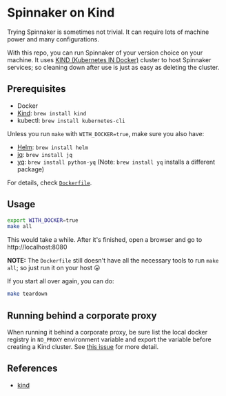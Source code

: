 
# Spinnaker on Kind

Trying Spinnaker is sometimes not trivial. It can require lots of machine power
and many configurations.

With this repo, you can run Spinnaker of your version choice on your machine.
It uses [KIND (Kubernetes IN Docker)][1] cluster to host Spinnaker services;
so cleaning down after use is just as easy as deleting the cluster.

## Prerequisites

* Docker
* [Kind][1]: `brew install kind`
* kubectl: `brew install kubernetes-cli`

Unless you run `make` with `WITH_DOCKER=true`, make sure you also have:

* [Helm][2]: `brew install helm`
* [jq][3]: `brew install jq`
* [yq][4]: `brew install python-yq` (Note: `brew install yq` installs a different package)

For details, check [`Dockerfile`](./Dockerfile).

## Usage

```sh
export WITH_DOCKER=true
make all
```

This would take a while. After it's finished, open a browser and go to http://localhost:8080

**NOTE:** The `Dockerfile` still doesn't have all the necessary tools to run `make all`; so just run it on your host 😛

If you start all over again, you can do:

```sh
make teardown
```

## Running behind a corporate proxy

When running it behind a corporate proxy, be sure list the local docker registry
in `NO_PROXY` environment variable and export the variable before creating a Kind cluster.
See [this issue][5] for more detail.

## References

* [kind](https://kind.sigs.k8s.io/)

[1]: https://github.com/kubernetes-sigs/kind
[2]: https://github.com/helm/helm
[3]: https://stedolan.github.io/jq/manual/
[4]: https://kislyuk.github.io/yq/
[5]: https://github.com/kubernetes-sigs/kind/issues/1304
